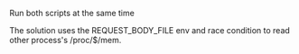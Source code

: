 Run both scripts at the same time

The solution uses the REQUEST_BODY_FILE env and race condition to read other process's /proc/$/mem. 

